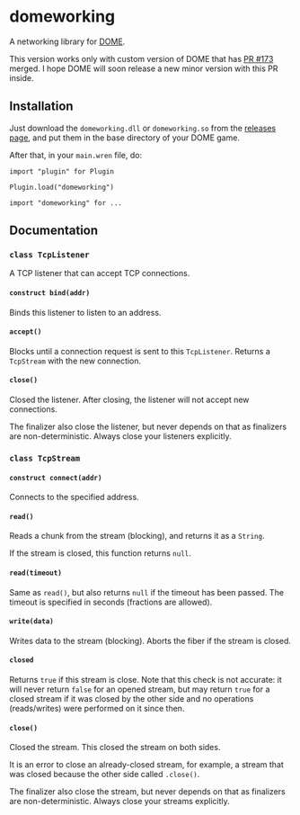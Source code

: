 # domeworking

A networking library for [DOME](http://domeengine.com/).

This version works only with custom version of DOME that has [PR #173](https://github.com/domeengine/dome/pull/173) merged. I hope DOME will soon release a new minor version with this PR inside.

## Installation

Just download the `domeworking.dll` or `domeworking.so` from the [releases page](https://github.com/ChayimFriedman2/domeworking/releases/), and put them in the base directory of your DOME game.

After that, in your `main.wren` file, do:

```wren
import "plugin" for Plugin

Plugin.load("domeworking")

import "domeworking" for ...
```

## Documentation

### `class TcpListener`

A TCP listener that can accept TCP connections.

#### `construct bind(addr)`

Binds this listener to listen to an address.

#### `accept()`

Blocks until a connection request is sent to this `TcpListener`. Returns a `TcpStream` with the new connection.

#### `close()`

Closed the listener. After closing, the listener will not accept new connections.

The finalizer also close the listener, but never depends on that as finalizers are non-deterministic. Always close your listeners explicitly.

### `class TcpStream`

#### `construct connect(addr)`

Connects to the specified address.

#### `read()`

Reads a chunk from the stream (blocking), and returns it as a `String`.

If the stream is closed, this function returns `null`.

#### `read(timeout)`

Same as `read()`, but also returns `null` if the timeout has been passed. The timeout is specified in seconds (fractions are allowed).

#### `write(data)`

Writes data to the stream (blocking). Aborts the fiber if the stream is closed.

#### `closed`

Returns `true` if this stream is close. Note that this check is not accurate: it will never return `false` for an opened stream, but may return `true` for a closed stream if it was closed by the other side and no operations (reads/writes) were performed on it since then.

#### `close()`

Closed the stream. This closed the stream on both sides.

It is an error to close an already-closed stream, for example, a stream that was closed because the other side called `.close()`.

The finalizer also close the stream, but never depends on that as finalizers are non-deterministic. Always close your streams explicitly.
